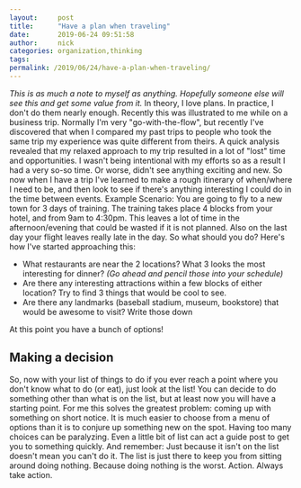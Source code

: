 ```yaml
---
layout:     post
title:      "Have a plan when traveling"
date:       2019-06-24 09:51:58
author:     nick
categories: organization,thinking
tags:  
permalink: /2019/06/24/have-a-plan-when-traveling/
---
```

_This is as much a note to myself as anything. Hopefully someone else will see this and get some value from it._ In theory, I love plans. In practice, I don't do them nearly enough. Recently this was illustrated to me while on a business trip. Normally I'm very "go-with-the-flow", but recently I've discovered that when I compared my past trips to people who took the same trip my experience was quite different from theirs. A quick analysis revealed that my relaxed approach to my trip resulted in a lot of "lost" time and opportunities. I wasn't being intentional with my efforts so as a result I had a very so-so time. Or worse, didn't see anything exciting and new. So now when I have a trip I've learned to make a rough itinerary of when/where I need to be, and then look to see if there's anything interesting I could do in the time between events. Example Scenario: You are going to fly to a new town for 3 days of training. The training takes place 4 blocks from your hotel, and from 9am to 4:30pm. This leaves a lot of time in the afternoon/evening that could be wasted if it is not planned. Also on the last day your flight leaves really late in the day. So what should you do? Here's how I've started approaching this: 

  * What restaurants are near the 2 locations? What 3 looks the most interesting for dinner? _(Go ahead and pencil those into your schedule)_
  * Are there any interesting attractions within a few blocks of either location? Try to find 3 things that would be cool to see.
  * Are there any landmarks (baseball stadium, museum, bookstore) that would be awesome to visit? Write those down

At this point you have a bunch of options! 

## Making a decision

So, now with your list of things to do if you ever reach a point where you don't know what to do (or eat), just look at the list! You can decide to do something other than what is on the list, but at least now you will have a starting point. For me this solves the greatest problem: coming up with something on short notice. It is much easier to choose from a menu of options than it is to conjure up something new on the spot. Having too many choices can be paralyzing. Even a little bit of list can act a guide post to get you to something quickly. And remember: Just because it isn't on the list doesn't mean you can't do it. The list is just there to keep you from sitting around doing nothing. Because doing nothing is the worst. Action. Always take action.

